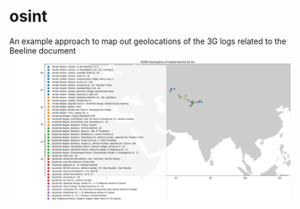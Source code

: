 # osint

An example approach to map out geolocations of the 3G logs related to the Beeline document 
![beeline](https://github.com/inverzeio/osint/blob/main/isoon-analysis/IS00N%20Geolocations%20-%20beeline-lbs.png?raw=true)
